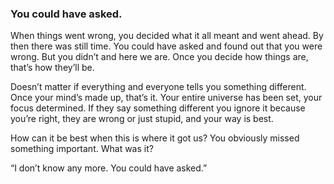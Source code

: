 ### You could have asked.

When things went wrong, you decided what it all meant and went ahead. By then there was still time. You could have asked and found out that you were wrong. But you didn’t and here we are. Once you decide how things are, that’s how they’ll be.

Doesn’t matter if everything and everyone tells you something different. Once your mind’s made up, that’s it. Your entire universe has been set, your focus determined. If they say something different you ignore it because you’re right, they are wrong or just stupid, and your way is best. 

How can it be best when this is where it  got us? You obviously missed something important. What was it? 

“I don’t know any more. You could have asked.” 